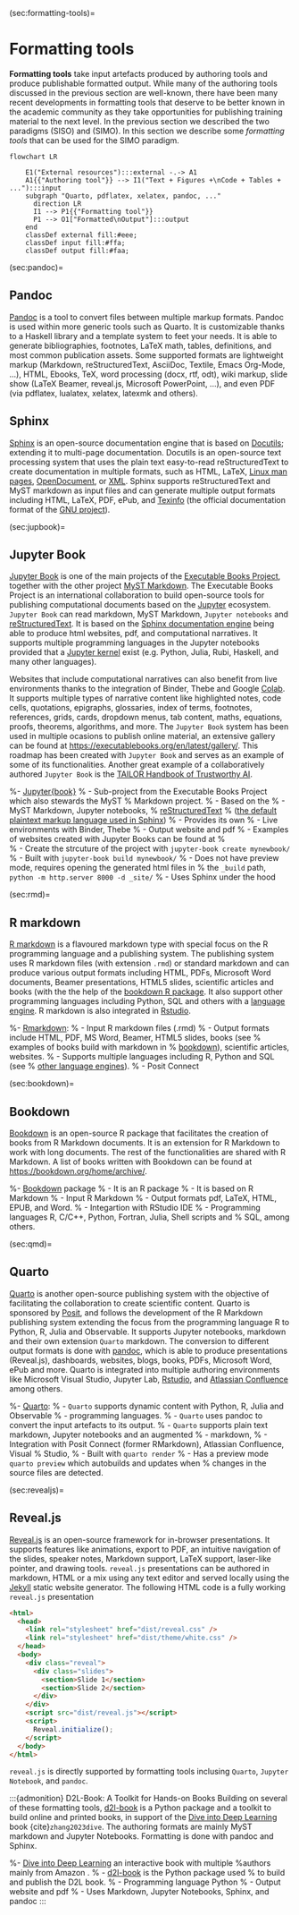 (sec:formatting-tools)=
# Formatting tools

**Formatting tools** take input artefacts produced by authoring tools and
produce publishable formatted output.  While many of the authoring tools
discussed in the previous section are well-known, there have been many recent
developments in formatting tools that deserve to be better known in the
academic community as they take opportunities for publishing training material
to the next level. In the previous section we described the two
paradigms  [](sec:SISO) (SISO) and [](sec:SIMO) (SIMO). In
this section we describe some _formatting tools_ that can be used for the SIMO
paradigm.

```{mermaid}
flowchart LR
  
    E1("External resources"):::external -.-> A1
    A1{{"Authoring tool"}} --> I1("Text + Figures +\nCode + Tables + ..."):::input
    subgraph "Quarto, pdflatex, xelatex, pandoc, ..." 
      direction LR
      I1 --> P1{{"Formatting tool"}}
      P1 --> O1["Formatted\nOutput"]:::output
    end
    classDef external fill:#eee;
    classDef input fill:#ffa;
    classDef output fill:#faa;
```

(sec:pandoc)=
## Pandoc

[Pandoc](https://pandoc.org/) is a tool to convert files between multiple
markup formats. Pandoc is used within more generic tools such as Quarto. 
It is customizable thanks to a Haskell library
and a template system to feet your needs. It is able to generate
bibliographies, footnotes, LaTeX math, tables, definitions, and most common
publication assets. Some supported formats are lightweight markup (Markdown,
reStructuredText, AsciiDoc, Textile, Emacs Org-Mode, ...), HTML,
Ebooks, TeX, word processing (docx, rtf, odt), wiki markup, slide show
(LaTeX Beamer, reveal.js, Microsoft PowerPoint, ...), and even PDF (via
pdflatex, lualatex, xelatex, latexmk and others).


## Sphinx

[Sphinx](https://www.sphinx-doc.org/en/master/) is an open-source documentation engine that is based on
[Docutils](https://docutils.sourceforge.io/); extending it to multi-page documentation. Docutils is an
open-source text processing system that uses the plain text easy-to-read
reStructuredText to create documentation in multiple formats, such as HTML,
LaTeX, [Linux man pages](https://linux.die.net/man/), [OpenDocument](https://en.wikipedia.org/wiki/OpenDocument), or [XML](https://en.wikipedia.org/wiki/XML). Sphinx supports
reStructuredText and MyST markdown as input files and can generate multiple
output formats including HTML, LaTeX, PDF, ePub, and
[Texinfo](https://www.gnu.org/software/texinfo/) (the
official documentation format of the [GNU project](https://www.gnu.org/)).

(sec:jupbook)=
## Jupyter Book

[Jupyter Book](https://jupyterbook.org/en/stable/intro.html) is one of the main projects of the [Executable Books
Project](https://executablebooks.org/en/latest/), together with the other project [MyST
Markdown](https://executablebooks.org/en/latest/tools/#tools-myst). The
Executable Books Project is an international collaboration to build open-source
tools for publishing computational documents based on the
[Jupyter](https://jupyter.org/)
ecosystem. `Jupyter Book` can read markdown, MyST Markdown, `Jupyter notebooks` and
[reStructuredText](https://docutils.sourceforge.io/rst.html). It is based
on the [Sphinx documentation engine](https://www.sphinx-doc.org/en/master/)
being able to produce html websites, pdf, and computational narratives. It
supports multiple programming languages in the Jupyter notebooks provided that
a [Jupyter kernel](https://github.com/jupyter/jupyter/wiki/Jupyter-kernels) exist (e.g. Python, Julia, Rubi, Haskell, and many other
languages).

Websites that include computational narratives can also benefit from live
environments thanks to the integration of Binder, Thebe and Google
[Colab](https://colab.research.google.com/). It supports multiple types of narrative content like highlighted
notes, code cells, quotations, epigraphs, glossaries, index of terms,
footnotes, references, grids, cards, dropdown menus, tab content, maths,
equations, proofs, theorems, algorithms, and more. The `Jupyter Book` system has
been used in multiple ocasions to publish online material, an extensive gallery
can be found at https://executablebooks.org/en/latest/gallery/. This roadmap
has been created with `Jupyter Book` and serves as an example of some of its
functionalities.
Another great example of a collaboratively authored `Jupyter Book` is the 
[TAILOR Handbook of Trustworthy AI](https://tailor-network.eu/handbook/). 

%- [Jupyter{book}](https://jupyterbook.org/en/stable/intro.html)
%  - Sub-project from the Executable Books Project which also stewards the MyST
%    Markdown project.
%  - Based on the 
%  - MyST Markdown, Jupyter notebooks,
%    [reStructuredText](https://docutils.sourceforge.io/rst.html)
%    ([the default plaintext markup language used in Sphinx](https://www.sphinx-doc.org/en/master/usage/restructuredtext/basics.html#rst-primer))
%  - Provides its own 
%  - Live environments with Binder, Thebe
%  - Output website and pdf
%  - Examples of websites created with Jupyter Books can be found at
%    
%  - Create the strcuture of the project with `jupyter-book create mynewbook/`
%  - Built with `jupyter-book build mynewbook/`
%  - Does not have preview mode, requires opening the generated html files in
%    the `_build` path, `python -m http.server 8000 -d _site/`
%  - Uses Sphinx under the hood

(sec:rmd)=
## R markdown

[R markdown](https://rmarkdown.rstudio.com/) is a flavoured markdown type with
special focus on the R programming language and a publishing system. The
publishing system uses R markdown files (with extension `.rmd`) or standard
markdown and can produce various output formats including HTML, PDFs, Microsoft
Word documents, Beamer presentations, HTML5 slides, scientific articles and
books (with the the help of the [bookdown R package](https://bookdown.org/). It also support
other programming languages including Python, SQL and others with a [language
engine](https://bookdown.org/yihui/rmarkdown/language-engines.html). R markdown
is also integrated in [Rstudio](https://posit.co/download/rstudio-desktop/).

%- [Rmarkdown](https://rmarkdown.rstudio.com/):
%  - Input R markdown files (.rmd)
%  - Output formats include HTML, PDF, MS Word, Beamer, HTML5 slides, books (see
%    examples of books build with markdown in
%    [bookdown](https://bookdown.org/)), scientific articles, websites.
%	- Supports multiple languages including R, Python and SQL (see
%    [other language engines]()).
%  - Posit Connect

(sec:bookdown)=
## Bookdown

[Bookdown](https://bookdown.org/) is an open-source R package that facilitates
the creation of books from R Markdown documents. It is an extension for R
Markdown to work with long documents. The rest of the functionalities are
shared with R Markdown. A list of books written with Bookdown can be found at
https://bookdown.org/home/archive/.

%- [Bookdown](https://bookdown.org/) package
%  - It is an R package
%  - It is based on R Markdown
%  - Input R Markdown
%  - Output formats pdf, LaTeX, HTML, EPUB, and Word.
%  - Integartion with RStudio IDE
%  - Programming languages R, C/C++, Python, Fortran, Julia, Shell scripts and
%    SQL, among others.

(sec:qmd)=
## Quarto

[Quarto](https://quarto.org) is another open-source publishing system with the
objective of facilitating the collaboration to create scientific content.
Quarto is sponsored by [Posit](https://posit.co), and follows the development of the R Markdown
publishing system extending the focus from the programming language R to
Python, R, Julia and Observable. It supports Jupyter notebooks, markdown and
their own extension `Quarto` markdown. The conversion to different output formats
is done with [pandoc](https://pandoc.org/), which is able to produce presentations (Reveal.js),
dashboards, websites, blogs, books, PDFs, Microsoft Word, ePub and more. Quarto
is integrated into multiple authoring environments like Microsoft Visual
Studio, Jupyter Lab, [Rstudio](https://posit.co/download/rstudio-desktop/), and [Atlassian Confluence](https://www.atlassian.com/software/confluence)
among others. 

%- [Quarto](https://quarto.org): 
%  - `Quarto` supports dynamic content with Python, R, Julia and Observable
%  - programming languages.
%  - `Quarto` uses pandoc to convert the input artefacts to its output.
%  - `Quarto` supports plain text markdown, Jupyter notebooks and an augmented
%  - markdown, 
%  - Integration with Posit Connect (former RMarkdown), Atlassian Confluence, Visual
%    Studio, 
%  - Built with `quarto render`
%  - Has a preview mode `quarto preview` which autobuilds and updates when
%    changes in the source files are detected.


(sec:revealjs)=
## Reveal.js

[Reveal.js](https://revealjs.com/) is an open-source framework for in-browser
presentations. It supports features like animations, export to PDF, an
intuitive navigation of the slides, speaker notes, Markdown support, LaTeX
support, laser-like pointer, and drawing tools. `reveal.js` presentations can be 
authored in markdown, HTML or a mix using any text editor and served locally using the 
[Jekyll](https://jekyllrb.com) static website generator. 
The following HTML code is a fully working `reveal.js` presentation

```html
<html>
  <head>
    <link rel="stylesheet" href="dist/reveal.css" />
    <link rel="stylesheet" href="dist/theme/white.css" />
  </head>
  <body>
    <div class="reveal">
      <div class="slides">
        <section>Slide 1</section>
        <section>Slide 2</section>
      </div>
    </div>
    <script src="dist/reveal.js"></script>
    <script>
      Reveal.initialize();
    </script>
  </body>
</html>
```

`reveal.js` is directly supported by formatting tools inclusing `Quarto`, `Jupyter Notebook`, and `pandoc`.


:::{admonition} D2L-Book: A Toolkit for Hands-on Books
Building on several of these formatting tools, 
[d2l-book](https://github.com/d2l-ai/d2l-book) is a Python package and a toolkit to build online and printed books, 
in support of the [Dive into Deep Learning](https://d2l.ai/) book {cite}`zhang2023dive`. 
The authoring formats are mainly MyST markdown and Jupyter Notebooks. 
Formatting is done with pandoc and Sphinx.

%- [Dive into Deep Learning](https://d2l.ai/) an interactive book with multiple
%authors mainly from Amazon .
%  - [d2l-book](https://github.com/d2l-ai/d2l-book) is the Python package used
%    to build and publish the D2L book.
%  - Programming language Python
%  - Output website and pdf
%  - Uses Markdown, Jupyter Notebooks, Sphinx, and pandoc
:::

